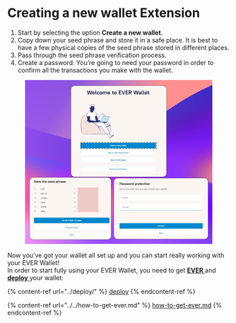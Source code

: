 # Creating a new wallet Extension

1. Start by selecting the option **Create a new wallet.**
2. Copy down your seed phrase and store it in a safe place. It is best to have a few physical copies of the seed phrase stored in different places.&#x20;
3. Pass through the seed phrase verification process.&#x20;
4. Create a password. You’re going to need your password in order to confirm all the transactions you make with the wallet.

<figure><img src="../../../.gitbook/assets/image (7).png" alt=""><figcaption></figcaption></figure>

Now you’ve got your wallet all set up and you can start really working with your EVER Wallet!\
In order to start fully using your EVER Wallet, you need to get [**EVER** ](../../how-to-get-ever.md)and [**deploy** ](../deploy/)your wallet:

{% content-ref url="../deploy/" %}
[deploy](../deploy/)
{% endcontent-ref %}

{% content-ref url="../../how-to-get-ever.md" %}
[how-to-get-ever.md](../../how-to-get-ever.md)
{% endcontent-ref %}
